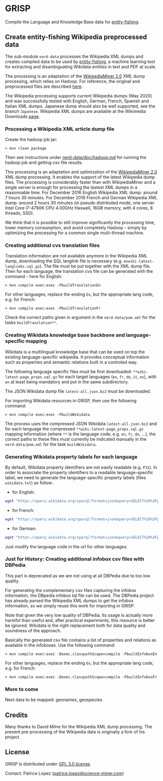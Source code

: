 # GRISP

Compile the Language and Knowledge Base data for [entity-fishing](https://github.com/kermitt2/entity-fishing).

## Create entity-fishing Wikipedia preprocessed data

The sub-module `nerd-data` processes the Wikipedia XML dumps and creates compiled data to be used by [entity-fishing](https://github.com/kermitt2/entity-fishing), a machine learning tool for extracting and disambiguating Wikidata entities in text and PDF at scale. 

The processing is an adaptation of the [WikipediaMiner 2.0](https://github.com/dnmilne/wikipediaminer) XML dump processing, which relies on Hadoop. For reference, the original and preprocessed files are described [here](nerd-data/data/preprocessed-wikipedia-files.md). 

The Wikipedia processing supports current Wikipedia dumps (May 2020) and was successfully tested with English, German, French, Spanish and Italian XML dumps. Japanese dump should also be well supported, see the branch `Japanese`. Wikipedia XML dumps are available at the Wikimedia Downloads [page](https://dumps.wikimedia.org/).

### Processing a Wikipedia XML article dump file

Create the hadoop job jar:

```
> mvn clean package
```

Then see instructions under [nerd-data/doc/hadoop.md](nerd-data/doc/hadoop.md) for running the hadoop job and getting csv file results.

This processing is an adaptation and optimization of the [WikipediaMiner 2.0](https://github.com/dnmilne/wikipediaminer) XML dump processing. It enables the support of the latest Wikipedia dump files. The processing is considerably faster than with WikipediaMiner and a single server is enough for processing the lastest XML dumps in a reasonnable time. For December 2016 English Wikipedia XML dump: around 7 hours 30 minutes. For December 2016 French and German Wikipedia XML dump: around 2 hours 30 minutes (in pseudo distributed mode, one server Intel Core i7-4790K CPU 4.00GHz Haswell, 16GB memory, with 4 cores, 8 threads, SSD). 

We think that it is possible to still improve significantly the processing time, lower memory consumption, and avoid completely Hadoop - simply by optimizing the processing for a common single multi-thread machine. 

### Creating additional cvs translation files

Translation information are not available anymore in the Wikipedia XML dump, downloading the SQL langlink file is necessary (e.g. `enwiki-latest-langlinks.sql.gz`). The file must be put together with the XML dump file. Then for each language, the translation cvs file can be generated with the command - here for English: 

```
> mvn compile exec:exec -PbuildTranslationEn
```

For other languages, replace the ending ```En```, but the appropriate lang code, e.g. for French:

```
> mvn compile exec:exec -PbuildTranslationFr
```

Check the correct paths given in argument in the `nerd-data/pom.xml` for the tasks `buildTranslation**`. 

### Creating Wikidata knowledge base backbone and language-specific mapping

Wikidata is a multilingual knowledge base that can be used on top the existing language-specific wikipedia. It provides conceptual information such as properties and semantic relations built in a controled way. 

The following language specific files must be first downloaded: ``**wiki-latest-page_props.sql.gz`` for each target languages (`en`, `fr`, `de`, `it`, `es`), with `en` at least being mandatory and put in the same subdirectory.

The JSON Wikidata dump file ``latest-all.json.bz2`` must be downloaded. 

For  importing Wikidata resources in GRISP, then use the following command:

```
> mvn compile exec:exec -PbuildWikidata
```

The process uses the compressed JSON Wikidata ``latest-all.json.bz2`` and for each language the compressed ``**wiki-latest-page_props.sql.gz`` mapping information (where `**` is the language code, e.g. `en`, `fr`, `de`, ...), the correct paths to these files must currently be indicated manually in the `nerd-data/pom.xml` for the task `buildWikidata`. 

### Generating Wikidata property labels for each language

By default, Wikidata property identifiers are not easily readable (e.g. `P31`). In order to associate the property identifiers to a readable language-specific label, we need to generate the language-specific property labels (files `wikidata.txt`) as follow: 

- for English:

```bash
wget "https://query.wikidata.org/sparql?format=json&query=SELECT%20%3Fproperty%20%3FpropertyLabel%20WHERE%20%7B%0A%20%20%20%20%3Fproperty%20a%20wikibase%3AProperty%20.%0A%20%20%20%20SERVICE%20wikibase%3Alabel%20%7B%0A%20%20%20%20%20%20bd%3AserviceParam%20wikibase%3Alanguage%20%22en%22%20.%0A%20%20%20%7D%0A%20%7D%0A%0A" -O wikidata.txt
```

- for French: 

```bash
wget "https://query.wikidata.org/sparql?format=json&query=SELECT%20%3Fproperty%20%3FpropertyLabel%20WHERE%20%7B%0A%20%20%20%20%3Fproperty%20a%20wikibase%3AProperty%20.%0A%20%20%20%20SERVICE%20wikibase%3Alabel%20%7B%0A%20%20%20%20%20%20bd%3AserviceParam%20wikibase%3Alanguage%20%22fr%22%20.%0A%20%20%20%7D%0A%20%7D%0A%0A" -O wikidata.txt
```

- for German:

```bash
wget "https://query.wikidata.org/sparql?format=json&query=SELECT%20%3Fproperty%20%3FpropertyLabel%20WHERE%20%7B%0A%20%20%20%20%3Fproperty%20a%20wikibase%3AProperty%20.%0A%20%20%20%20SERVICE%20wikibase%3Alabel%20%7B%0A%20%20%20%20%20%20bd%3AserviceParam%20wikibase%3Alanguage%20%22de%22%20.%0A%20%20%20%7D%0A%20%7D%0A%0A" -O wikidata.txt
```

Just modify the language code in the url for other languages. 

### Just for History: Creating additional infobox csv files with DBPedia

This part is deprecated as we are not using at all DBPedia due to too low quality. 

For generating the complementary csv files capturing the infobox information, the DBpedia infobox tql file can be used. The DBPedia project has already parsed the Wikipedia XML dumps to get the infobox information, so we simply reuse this work for importing in GRISP. 

Note that given the very low quality of DBPedia, its usage is actually more harmful than useful and, after practical experiments, this resource is better be ignored. Wikidata is the right replacement both for data quality and soundness of the approach. 

Basically the generated csv file contains a list of properties and relations as available in the infoboxes. Use the following command:

```
> mvn compile exec:exec -Dexec.classpathScope=compile -PbuildInfoboxEn
```

For other languages, replace the ending ```En```, but the appropriate lang code, e.g. for French:

```
> mvn compile exec:exec -Dexec.classpathScope=compile -PbuildInfoboxFr
```

### More to come

Next data to be mapped: geonames, geospecies

## Credits

Many thanks to David Milne for the Wikipedia XML dump processing. The present pre-processing of the Wikipedia data is originally a fork of his project. 

## License

GRISP is distributed under [GPL 3.0 license](https://www.gnu.org/licenses/gpl-3.0.html). 

Contact: Patrice Lopez (<patrice.lopez@science-miner.com>)
